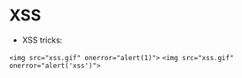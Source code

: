 # XSS

- XSS tricks:

<script>alert("xss")</script>

`<img src="xss.gif" onerror="alert(1)">`
`<img src="xss.gif" onerror="alert('xss')">`
